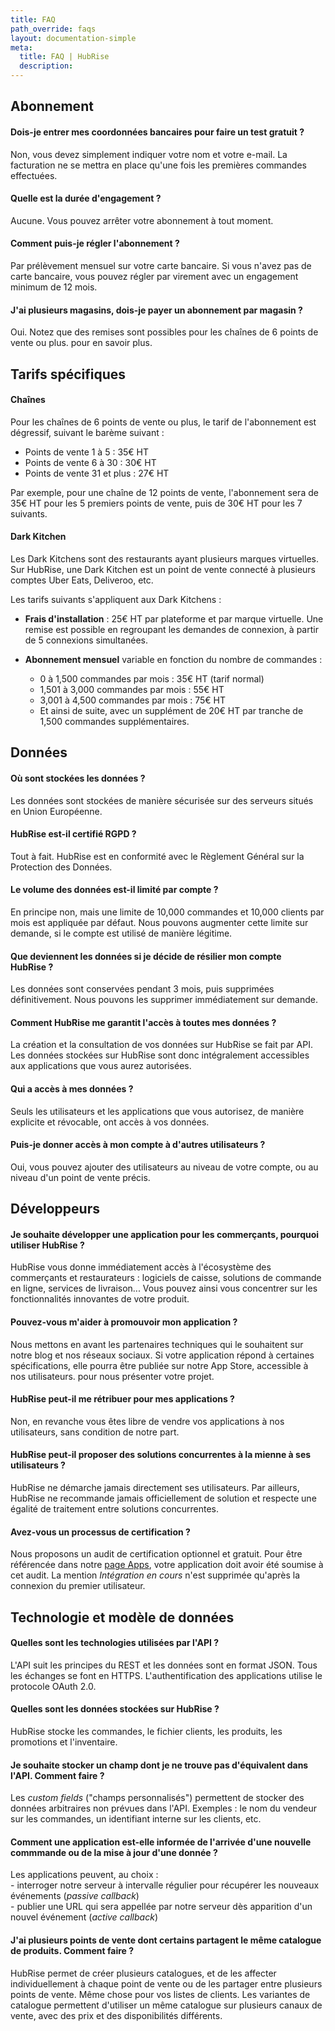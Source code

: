 ```yaml
---
title: FAQ
path_override: faqs
layout: documentation-simple
meta:
  title: FAQ | HubRise
  description:
---
```


## Abonnement

#### Dois-je entrer mes coordonnées bancaires pour faire un test gratuit ?

Non, vous devez simplement indiquer votre nom et votre e-mail. La facturation ne se mettra en place qu'une fois les premières commandes effectuées.

#### Quelle est la durée d'engagement ?

Aucune. Vous pouvez arrêter votre abonnement à tout moment.

#### Comment puis-je régler l'abonnement ?

Par prélèvement mensuel sur votre carte bancaire. Si vous n'avez pas de carte bancaire, vous pouvez régler par virement avec un engagement minimum de 12 mois.

#### J'ai plusieurs magasins, dois-je payer un abonnement par magasin ?

Oui. Notez que des remises sont possibles pour les chaînes de 6 points de vente ou plus. <ContactFormToggle text="Contactez-nous" /> pour en savoir plus.

## Tarifs spécifiques

#### Chaînes

Pour les chaînes de 6 points de vente ou plus, le tarif de l'abonnement est dégressif, suivant le barème suivant :

- Points de vente 1 à 5 : 35€ HT
- Points de vente 6 à 30 : 30€ HT
- Points de vente 31 et plus : 27€ HT

Par exemple, pour une chaîne de 12 points de vente, l'abonnement sera de 35€ HT pour les 5 premiers points de vente, puis de 30€ HT pour les 7 suivants.

#### Dark Kitchen

Les Dark Kitchens sont des restaurants ayant plusieurs marques virtuelles. Sur HubRise, une Dark Kitchen est un point de vente connecté à plusieurs comptes Uber Eats, Deliveroo, etc.

Les tarifs suivants s'appliquent aux Dark Kitchens :

- **Frais d'installation** : 25€ HT par plateforme et par marque virtuelle. Une remise est possible en regroupant les demandes de connexion, à partir de 5 connexions simultanées.

- **Abonnement mensuel** variable en fonction du nombre de commandes :
  - 0 à 1,500 commandes par mois : 35€ HT (tarif normal)
  - 1,501 à 3,000 commandes par mois : 55€ HT
  - 3,001 à 4,500 commandes par mois : 75€ HT
  - Et ainsi de suite, avec un supplément de 20€ HT par tranche de 1,500 commandes supplémentaires.

## Données

#### Où sont stockées les données ?

Les données sont stockées de manière sécurisée sur des serveurs situés en Union Européenne.

#### HubRise est-il certifié RGPD ?

Tout à fait. HubRise est en conformité avec le Règlement Général sur la Protection des Données.

#### Le volume des données est-il limité par compte ?

En principe non, mais une limite de 10,000 commandes et 10,000 clients par mois est appliquée par défaut. Nous pouvons augmenter cette limite sur demande, si le compte est utilisé de manière légitime.

#### Que deviennent les données si je décide de résilier mon compte HubRise ?

Les données sont conservées pendant 3 mois, puis supprimées définitivement. Nous pouvons les supprimer immédiatement sur demande.

#### Comment HubRise me garantit l'accès à toutes mes données ?

La création et la consultation de vos données sur HubRise se fait par API. Les données stockées sur HubRise sont donc intégralement accessibles aux applications que vous aurez autorisées.

#### Qui a accès à mes données ?

Seuls les utilisateurs et les applications que vous autorisez, de manière explicite et révocable, ont accès à vos données.

#### Puis-je donner accès à mon compte à d'autres utilisateurs ?

Oui, vous pouvez ajouter des utilisateurs au niveau de votre compte, ou au niveau d'un point de vente précis.

## Développeurs

#### Je souhaite développer une application pour les commerçants, pourquoi utiliser HubRise ?

HubRise vous donne immédiatement accès à l'écosystème des commerçants et restaurateurs : logiciels de caisse, solutions de commande en ligne, services de livraison... Vous pouvez ainsi vous concentrer sur les fonctionnalités innovantes de votre produit.

#### Pouvez-vous m'aider à promouvoir mon application ?

Nous mettons en avant les partenaires techniques qui le souhaitent sur notre blog et nos réseaux sociaux.
Si votre application répond à certaines spécifications, elle pourra être publiée sur notre App Store, accessible à nos utilisateurs. <ContactFormToggle text="Contactez-nous" /> pour nous présenter votre projet.

#### HubRise peut-il me rétribuer pour mes applications ?

Non, en revanche vous êtes libre de vendre vos applications à nos utilisateurs, sans condition de notre part.

#### HubRise peut-il proposer des solutions concurrentes à la mienne à ses utilisateurs ?

HubRise ne démarche jamais directement ses utilisateurs.
Par ailleurs, HubRise ne recommande jamais officiellement de solution et respecte une égalité de traitement entre solutions concurrentes.

#### Avez-vous un processus de certification ?

Nous proposons un audit de certification optionnel et gratuit. Pour être référencée dans notre [page Apps](/apps), votre application doit avoir été soumise à cet audit. La mention _Intégration en cours_ n'est supprimée qu'après la connexion du premier utilisateur.

## Technologie et modèle de données

#### Quelles sont les technologies utilisées par l'API ?

L'API suit les principes du REST et les données sont en format JSON. Tous les échanges se font en HTTPS. L'authentification des applications utilise le protocole OAuth 2.0.

#### Quelles sont les données stockées sur HubRise ?

HubRise stocke les commandes, le fichier clients, les produits, les promotions et l'inventaire.

#### Je souhaite stocker un champ dont je ne trouve pas d'équivalent dans l'API. Comment faire ?

Les _custom fields_ ("champs personnalisés") permettent de stocker des données arbitraires non prévues dans l'API. Exemples : le nom du vendeur sur les commandes, un identifiant interne sur les clients, etc.

#### Comment une application est-elle informée de l'arrivée d'une nouvelle commmande ou de la mise à jour d'une donnée ?

Les applications peuvent, au choix :<br />
\- interroger notre serveur à intervalle régulier pour récupérer les nouveaux événements (_passive callback_)<br />
\- publier une URL qui sera appellée par notre serveur dès apparition d'un nouvel événement (_active callback_)

#### J'ai plusieurs points de vente dont certains partagent le même catalogue de produits. Comment faire ?

HubRise permet de créer plusieurs catalogues, et de les affecter individuellement à chaque point de vente ou de les partager entre plusieurs points de vente. Même chose pour vos listes de clients. Les variantes de catalogue permettent d'utiliser un même catalogue sur plusieurs canaux de vente, avec des prix et des disponibilités différents.
